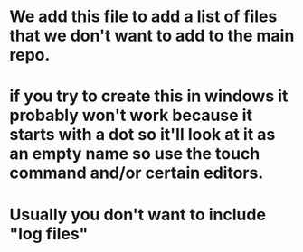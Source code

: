 # We add this file to add a list of files that we don't want to add to the main repo.
# if you try to create this in windows it probably won't work because it starts with a dot so it'll look at it as an empty name so use the touch command and/or certain editors.
# Usually you don't want to include "log files" 